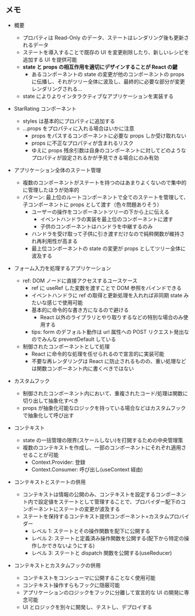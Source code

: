 ## メモ

- 概要

  - プロパティは Read-Only のデータ、ステートはレンダリング後も更新されるデータ
  - ステートを導入することで既存の UI を変更削除したり、新しいレシピを追加する UI を提供可能
  - **state と props の相互作用を適切にデザインすることが React の鍵**
    - あるコンポーネントの state の変更が他のコンポーネントの props に伝播し、それがツリー全体に波及し、最終的に必要な部分が変更レンダリングされる...
  - state によりよりインタラクティブなアプリケーションを実装する

- StarRating コンポーネント

  - styles は基本的にプロパティに追加する
  - ...props をプロパティに入れる場合はいかに注意
    - props をパスするコンポーネントに必要な props しか受け取れない
    - props に不正なプロパティが含まれるリスク
    - ゆえに props 残余引数は自身のコンポーネントに対してどのようなプロパティが設定されるかが予見できる場合にのみ有効

- アプリケーション全体のステート管理

  - 複数のコンポーネントがステートを持つのはあまりよくないので集中的に管理したほうが効率的
  - パターン: 最上位のルートコンポーネントで全てのステートを管理して、子コンポーネントに props として渡す（色々問題ありそう）
    - ユーザーの操作をコンポーネントツリーの下から上に伝える
      - イベントハンドラの実装を最上位のコンポーネントに渡す
      - 子供のコンポーネントはハンドラを中継するのみ
    - ハンドラを受け取って子供に引き渡すだけなので純粋関数が維持され再利用性が高まる
    - 最上位コンポーネントの state の変更が props としてツリー全体に波及する

- フォーム入力を処理するアプリケーション

  - ref: DOM ノードに直接アクセスするユースケース
    - ref に useRef した変数を渡すことで DOM 参照をバインドできる
    - イベントハンドラに ref の取得と更新処理を入れれば非同期 state みたいな感じで使用可能
    - 基本的に命令的な書き方になるので避ける
      - React 以外のライブラリとやり取りするなどの特別な場合のみ使用する
    - tips: form のデフォルト動作は url 属性への POST リクエスト発出なのでみんな preventDefault している
  - 制御されたコンポーネントとして処理
    - React に命令的な処理を任せられるので宣言的に実装可能
    - 不要な再レンダリングは React に防止されるものの、重い処理などは関数コンポーネント内に書くべきではない

- カスタムフック

  - 制御されたコンポーネント内において、重複されたコード/処理は関数に切り出して抽象化すべき
  - props が抽象化可能なロジックを持っている場合などはカスタムフックで抽象化して呼び出す

- コンテキスト

  - state の一括管理の限界(スケールしない)を打開するための中央管理策
  - 複数のコンテキストを作成し、一部のコンポーネントにそれぞれ適用させることが可能
    - Context.Provider: 登録
    - Context.Consumer: 呼び出し(useContext 経由)

- コンテキストとステートの併用

  - コンテキストは情報の公開のみ、コンテキストを設定するコンポーネント内で設定値をステートとして管理することで、プロバイダー配下のコンポーネントにステートの変更が波及する
  - ステートを保持するコンテキスト提供コンポーネント=カスタムプロバイダー
    - レベル 1: ステートとその操作関数を配下に公開する
    - レベル 2: ステートと定義済み操作関数を公開する(配下から特定の操作しかできないようにする)
    - レベル 3: ステートと dispatch 関数を公開する(useReducer)

- コンテキストとカスタムフックの併用
  - コンテキストをコンシューマに公開することなく使用可能
  - コンテキスト操作すらもフックに隠蔽可能
  - アプリケーションのロジックをフックに分離して宣言的な UI の開発に専念可能
  - UI とロジックを別々に開発し、テストし、デプロイする
